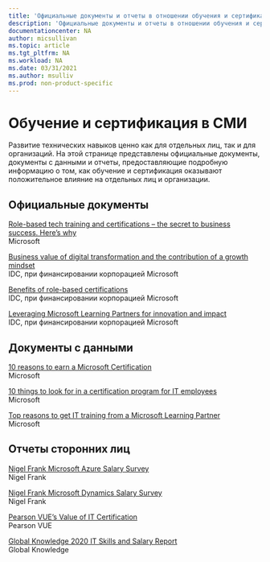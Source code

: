 ```yaml
---
title: 'Официальные документы и отчеты в отношении обучения и сертификации | Microsoft Docs'
description: 'Официальные документы и отчеты в отношении обучения и сертификации' 
documentationcenter: NA 
author: micsullivan
ms.topic: article
ms.tgt_pltfrm: NA
ms.workload: NA
ms.date: 03/31/2021
ms.author: msulliv
ms.prod: non-product-specific
---
```

# Обучение и сертификация в СМИ

Развитие технических навыков ценно как для отдельных лиц, так и для организаций. На этой странице представлены официальные документы, документы с данными и отчеты, предоставляющие подробную информацию о том, как обучение и сертификация оказывают положительное влияние на отдельных лиц и организации.

## Официальные документы

[Role-based tech training and certifications – the secret to business success. Here’s why](https://aka.ms/learningwhitepaper)<br/>
Microsoft

[Business value of digital transformation and the contribution of a growth mindset](https://aka.ms/IDC_DXGrowthMindset)<br/>
IDC, при финансировании корпорацией Microsoft

[Benefits of role-based certifications](https://aka.ms/IDC_Role-basedCerts)<br/>
IDC, при финансировании корпорацией Microsoft

[Leveraging Microsoft Learning Partners for innovation and impact](https://aka.ms/LeveragingMicrosoftLearningPartners)<br/>
IDC, при финансировании корпорацией Microsoft

## Документы с данными

[10 reasons to earn a Microsoft Certification](https://aka.ms/10_Reasons_Certification)<br/>
Microsoft

[10 things to look for in a certification program for IT employees](https://aka.ms/10_Features_Certifications)<br/>
Microsoft

[Top reasons to get IT training from a Microsoft Learning Partner](https://query.prod.cms.rt.microsoft.com/cms/api/am/binary/RWAoRg)<br/>
Microsoft


## Отчеты сторонних лиц

[Nigel Frank Microsoft Azure Salary Survey](https://www.nigelfrank.com/microsoft-azure-salary-survey/)<br/>
Nigel Frank 

[Nigel Frank Microsoft Dynamics Salary Survey](https://www.nigelfrank.com/microsoft-dynamics-salary-survey/)<br/>
Nigel Frank

[Pearson VUE’s Value of IT Certification](https://home.pearsonvue.com/voc)<br/>
Pearson VUE

[Global Knowledge 2020 IT Skills and Salary Report](https://www.globalknowledge.com/us-en/content/salary-report/it-skills-and-salary-report/)<br/>
Global Knowledge